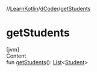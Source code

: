 //[LearnKotlin](../index.md)/[dCoder](index.md)/[getStudents](get-students.md)



# getStudents  
[jvm]  
Content  
fun [getStudents](get-students.md)(): [List](https://kotlinlang.org/api/latest/jvm/stdlib/kotlin.collections/-list/index.html)<[Student](-student/index.md)>  



